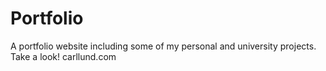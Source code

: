 # Portfolio
A portfolio website including some of my personal and university projects.
Take a look! carllund.com

